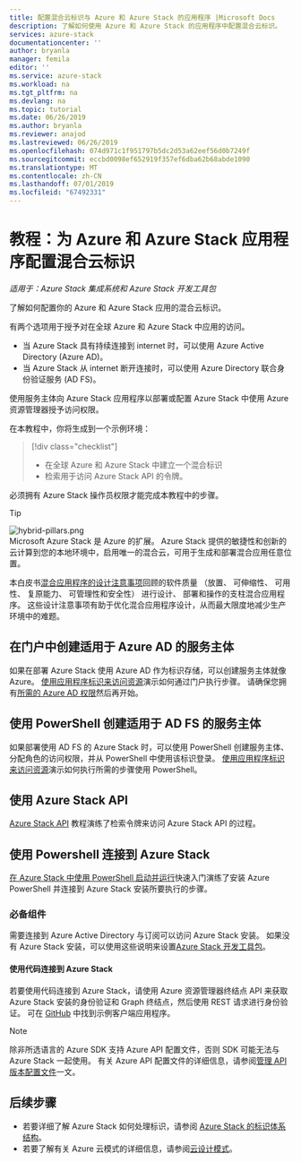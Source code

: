 ```yaml
---
title: 配置混合云标识与 Azure 和 Azure Stack 的应用程序 |Microsoft Docs
description: 了解如何使用 Azure 和 Azure Stack 的应用程序中配置混合云标识。
services: azure-stack
documentationcenter: ''
author: bryanla
manager: femila
editor: ''
ms.service: azure-stack
ms.workload: na
ms.tgt_pltfrm: na
ms.devlang: na
ms.topic: tutorial
ms.date: 06/26/2019
ms.author: bryanla
ms.reviewer: anajod
ms.lastreviewed: 06/26/2019
ms.openlocfilehash: 074d971c1f951797b5dc2d53a62eef56d0b7249f
ms.sourcegitcommit: eccbd0098ef652919f357ef6dba62b68abde1090
ms.translationtype: MT
ms.contentlocale: zh-CN
ms.lasthandoff: 07/01/2019
ms.locfileid: "67492331"
---
```

# <a name="tutorial-configure-hybrid-cloud-identity-for-azure-and-azure-stack-applications"></a>教程：为 Azure 和 Azure Stack 应用程序配置混合云标识

*适用于：Azure Stack 集成系统和 Azure Stack 开发工具包*

了解如何配置你的 Azure 和 Azure Stack 应用的混合云标识。

有两个选项用于授予对在全球 Azure 和 Azure Stack 中应用的访问。

 * 当 Azure Stack 具有持续连接到 internet 时，可以使用 Azure Active Directory (Azure AD)。
 * 当 Azure Stack 从 internet 断开连接时，可以使用 Azure Directory 联合身份验证服务 (AD FS)。

使用服务主体向 Azure Stack 应用程序以部署或配置 Azure Stack 中使用 Azure 资源管理器授予访问权限。

在本教程中，你将生成到一个示例环境：

> [!div class="checklist"]
> - 在全球 Azure 和 Azure Stack 中建立一个混合标识
> - 检索用于访问 Azure Stack API 的令牌。

必须拥有 Azure Stack 操作员权限才能完成本教程中的步骤。

> [!Tip]  
> ![hybrid-pillars.png](./media/azure-stack-solution-cloud-burst/hybrid-pillars.png)  
> Microsoft Azure Stack 是 Azure 的扩展。 Azure Stack 提供的敏捷性和创新的云计算到您的本地环境中，启用唯一的混合云，可用于生成和部署混合应用任意位置。  
> 
> 本白皮书[混合应用程序的设计注意事项](https://aka.ms/hybrid-cloud-applications-pillars)回顾的软件质量 （放置、 可伸缩性、 可用性、 复原能力、 可管理性和安全性） 进行设计、 部署和操作的支柱混合应用程序。 这些设计注意事项有助于优化混合应用程序设计，从而最大限度地减少生产环境中的难题。


## <a name="create-a-service-principal-for-azure-ad-in-the-portal"></a>在门户中创建适用于 Azure AD 的服务主体

如果在部署 Azure Stack 使用 Azure AD 作为标识存储，可以创建服务主体就像 Azure。 [使用应用程序标识来访问资源](../operator/azure-stack-create-service-principals.md#manage-an-azure-ad-service-principal)演示如何通过门户执行步骤。 请确保您拥有[所需的 Azure AD 权限](/azure/azure-resource-manager/resource-group-create-service-principal-portal#required-permissions)然后再开始。

## <a name="create-a-service-principal-for-ad-fs-using-powershell"></a>使用 PowerShell 创建适用于 AD FS 的服务主体

如果部署使用 AD FS 的 Azure Stack 时，可以使用 PowerShell 创建服务主体、 分配角色的访问权限，并从 PowerShell 中使用该标识登录。 [使用应用程序标识来访问资源](../operator/azure-stack-create-service-principals.md#manage-an-ad-fs-service-principal)演示如何执行所需的步骤使用 PowerShell。

## <a name="using-the-azure-stack-api"></a>使用 Azure Stack API

[Azure Stack API](azure-stack-rest-api-use.md) 教程演练了检索令牌来访问 Azure Stack API 的过程。

## <a name="connect-to-azure-stack-using-powershell"></a>使用 Powershell 连接到 Azure Stack

[在 Azure Stack 中使用 PowerShell 启动并运行](../operator/azure-stack-powershell-install.md)快速入门演练了安装 Azure PowerShell 并连接到 Azure Stack 安装所要执行的步骤。

### <a name="prerequisites"></a>必备组件

需要连接到 Azure Active Directory 与订阅可以访问 Azure Stack 安装。 如果没有 Azure Stack 安装，可以使用这些说明来设置[Azure Stack 开发工具包](../asdk/asdk-install.md)。

#### <a name="connect-to-azure-stack-using-code"></a>使用代码连接到 Azure Stack

若要使用代码连接到 Azure Stack，请使用 Azure 资源管理器终结点 API 来获取 Azure Stack 安装的身份验证和 Graph 终结点，然后使用 REST 请求进行身份验证。 可在 [GitHub](https://github.com/shriramnat/HybridARMApplication) 中找到示例客户端应用程序。

>[!Note]
>除非所选语言的 Azure SDK 支持 Azure API 配置文件，否则 SDK 可能无法与 Azure Stack 一起使用。 有关 Azure API 配置文件的详细信息，请参阅[管理 API 版本配置文件](azure-stack-version-profiles.md)一文。

## <a name="next-steps"></a>后续步骤

 - 若要详细了解 Azure Stack 如何处理标识，请参阅 [Azure Stack 的标识体系结构](../operator/azure-stack-identity-architecture.md)。
 - 若要了解有关 Azure 云模式的详细信息，请参阅[云设计模式](https://docs.microsoft.com/azure/architecture/patterns)。
